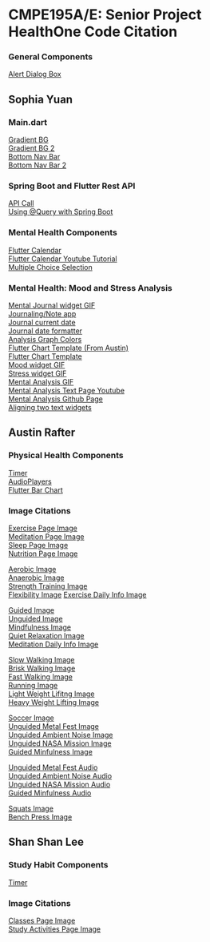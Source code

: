 # CMPE195A/E: Senior Project HealthOne Code Citation


### General Components
[Alert Dialog Box](https://api.flutter.dev/flutter/material/AlertDialog-class.html) <br />

## Sophia Yuan
### Main.dart
[Gradient BG](https://www.digitalocean.com/community/tutorials/flutter-flutter-gradient) <br />
[Gradient BG 2](https://api.flutter.dev/flutter/painting/LinearGradient-class.html) <br />
[Bottom Nav Bar]( https://www.youtube.com/watch?v=xoKqQjSDZ60&ab_channel=JohannesMilke) <br />
[Bottom Nav Bar 2](https://www.youtube.com/watch?v=elLkVWt7gRM&ab_channel=ProgrammingAddict) <br />

### Spring Boot and Flutter Rest API
[API Call](https://www.youtube.com/watch?v=GrDCFK6YhGo&ab_channel=Utter) <br />
[Using @Query with Spring Boot](https://stackoverflow.com/questions/34744033/use-nativequery-true-with-query-in-spring-boot-does-not-work)<br />


### Mental Health Components
[Flutter Calendar](https://pub.dev/packages/table_calendar) <br />
[Flutter Calendar Youtube Tutorial](https://www.youtube.com/watch?v=KvaKVud0Jx0&ab_channel=ElaiShane) <br />
[Multiple Choice Selection]( https://material.io/components/dialogs/flutter#dialog-theming) <br />

### Mental Health: Mood and Stress Analysis
[Mental Journal widget GIF](https://giphy.com/gifs/creative-thinking-thinker-VbEuHLBUPQm55MyqJg) <br />
[Journaling/Note app](https://www.youtube.com/watch?v=Qq8vf-_Ls68&ab_channel=vijaycreations) <br />
[Journal current date]( https://stackoverflow.com/questions/34910686/how-can-i-get-the-current-date-w-o-hour-and-minutes) <br />
[Journal date formatter](https://stackoverflow.com/questions/55702224/how-to-remove-time-stamp-or-get-only-date-form-datepicker-in-flutter-default-dat/55702290#55702290) <br />
[Analysis Graph Colors](https://stackoverflow.com/questions/56577613/how-to-custom-the-color-of-each-bar-of-a-bar-chart-in-flutter) <br />
[Flutter Chart Template (From Austin)](https://github.com/austinrafter/StudentHealthApplication/blob/master/healthone/lib/templates/chart_template_bar.dart) <br />
[Flutter Chart Template]( https://codingwithdhrumil.com/2021/05/flutter-chart-example-tutorial.html) <br />
[Mood widget GIF](https://giphy.com/gifs/lazy-corgi-do6dluZNcoY349BT8r) <br />
[Stress widget GIF](https://giphy.com/gifs/ninja-candypiggy-cute-I957LY53G3FEKxFxoB) <br />
[Mental Analysis GIF](https://giphy.com/gifs/seizetheawkward-mental-health-how-are-you-seize-the-awkward-h2HsBrlSQq8Jfbvzbz) <br />
[Mental Analysis Text Page Youtube](https://www.youtube.com/watch?v=gtNQMdSAv1A&ab_channel=MayuriRuparelTech) <br />
[Mental Analysis Github Page](https://www.youtube.com/watch?v=gtNQMdSAv1A&ab_channel=MayuriRuparelTech) <br />
[Aligning two text widgets](https://stackoverflow.com/questions/53181627/how-to-align-2-text-widgets-in-the-same-row-to-the-start-and-end-of-a-row-in-flu)<br />


## Austin Rafter
### Physical Health Components
[Timer](https://www.youtube.com/watch?v=bjAsnIw3VCs) <br />
[AudioPlayers](https://pub.dev/packages/audioplayers) <br />
[Flutter Bar Chart](https://www.digitalocean.com/community/tutorials/flutter-bar-charts) <br />

### Image Citations
[Exercise Page Image](https://media.giphy.com/media/TF6FLfa5NryGdEJcfY/giphy.gif) <br />
[Meditation Page Image](https://media.giphy.com/media/iLBQAlaft9NU4/giphy.gif) <br />
[Sleep Page Image](https://media.giphy.com/media/kIRicSBQwa23pYExQT/giphy.gif) <br />
[Nutrition Page Image](https://media.giphy.com/media/t9811uoqdhx9pQZx3z/giphy.gif) <br />

[Aerobic Image](https://media.giphy.com/media/Pu4gYo3wjgnucHTpM7/giphy.gif) <br />
[Anaerobic Image](https://media.giphy.com/media/6V0gq34gTrTcA/giphy.gif) <br />
[Strength Training Image](https://media.giphy.com/media/xT0xeNRxjPDexpjO9O/giphy.gif) <br />
[Flexibility Image](https://media.giphy.com/media/1sU6gMLrfd14s/giphy.gif)
[Exercise Daily Info Image](https://media.giphy.com/media/l0Ex0vixCGSTGS0ec/giphy.gif) <br />


[Guided Image](https://media.giphy.com/media/105D9aefNvprfG/giphy.gif) <br />
[Unguided Image](https://media.giphy.com/media/l4FGDAx6u3hthMhgI/giphy.gif) <br />
[Mindfulness Image](https://media.giphy.com/media/CSmmKAum8d1gZqwvmo/giphy.gif) <br />
[Quiet Relaxation Image](https://media.giphy.com/media/llJJsTA7J627AjNdHP/giphy.gif) <br />
[Meditation Daily Info Image](https://media.giphy.com/media/l4pTpY2fLm9eRGHMQ/giphy.gif) <br />

[Slow Walking Image](https://media.giphy.com/media/UvvK8rOSHPxgjo9ryD/giphy-downsized-large.gif) <br />
[Brisk Walking Image](https://media.giphy.com/media/hkTXRkfarShjLBQH0v/giphy.gif) <br />
[Fast Walking Image](https://media.giphy.com/media/wcQ5FnY6P0Juo/giphy.gif) <br />
[Running Image](https://media.giphy.com/media/QKUTD5lAgpgrSHpbMB/giphy.gif) <br />
[Light Weight Lifitng Image](https://media.giphy.com/media/4bjIKBOWUnVPICCzJc/giphy.gif) <br />
[Heavy Weight Lifting Image](https://media.giphy.com/media/4bjIKBOWUnVPICCzJc/giphy.gif) <br />

[Soccer Image](https://media.giphy.com/media/Vx8MSphrScTAc/giphy.gif) <br />
[Unguided Metal Fest Image](https://media.giphy.com/media/1gXJ0MrlsUBSQPq2kV/giphy-downsized-large.gif) <br />
[Unguided Ambient Noise Image](https://media.giphy.com/media/YhW0qsOoz8vb37vxFO/giphy.gif) <br />
[Unguided NASA Mission Image](https://media.giphy.com/media/RT3S8fkHUxECJJpwvT/giphy.gif) <br />
[Guided Minfulness Image](https://media.giphy.com/media/9WHE2bo5Na9Gg/giphy.gif) <br />

[Unguided Metal Fest Audio](https://moria831.bandcamp.com/album/unholy-sessions-demo) <br />
[Unguided Ambient Noise Audio](https://luan.xyz/files/audio/ambient_c_motion.mp3) <br />
[Unguided NASA Mission Audio](https://luan.xyz/files/audio/nasa_on_a_mission.mp3) <br />
[Guided Minfulness Audio](https://www.youtube.com/watch?v=Jyy0ra2WcQQ) <br />

[Squats Image](https://media.giphy.com/media/3o7btMPzJrsdyWVHeo/giphy.gif) <br />
[Bench Press Image](https://media.giphy.com/media/z1Suqc2f0GCPReDgUB/giphy.gif) <br />

## Shan Shan Lee
### Study Habit Components

[Timer](https://pub.dev/packages/custom_timer) <br />

### Image Citations
[Classes Page Image](https://media.giphy.com/media/yovOUEWBV2R46yrQ0B/giphy.gif) <br />
[Study Activities Page Image ](https://media.giphy.com/media/2xnO6tTIYYFE2j3IqQ/giphy.gif) <br />
